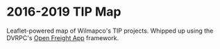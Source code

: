 2016-2019 TIP Map
=============

Leaflet-powered map of Wilmapco's TIP projects. Whipped up using the DVRPC's [Open Freight App](https://github.com/DVRPCfreight/open-freight-app) framework. 

